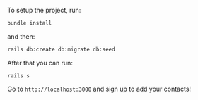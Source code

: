 To setup the project, run:
```bash
bundle install
```

and then:
```bash
rails db:create db:migrate db:seed
```

After that you can run:
```
rails s
```

Go to `http://localhost:3000` and sign up to add your contacts!
